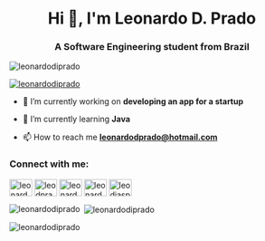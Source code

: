 <h1 align="center">Hi 👋, I'm Leonardo D. Prado</h1>
<h3 align="center">A Software Engineering student from Brazil</h3>

<p align="left"> <img src="https://komarev.com/ghpvc/?username=leonardodiprado&label=Profile%20views&color=0e75b6&style=flat" alt="leonardodiprado" /> </p>

<p align="left"> <a href="https://github.com/ryo-ma/github-profile-trophy"><img src="https://github-profile-trophy.vercel.app/?username=leonardodiprado" alt="leonardodiprado" /></a> </p>

- 🔭 I’m currently working on **developing an app for a startup**

- 🌱 I’m currently learning **Java**

- 📫 How to reach me **leonardodprado@hotmail.com**

<h3 align="left">Connect with me:</h3>
<p align="left">
<a href="https://codepen.io/leonardoprado" target="blank"><img align="center" src="https://raw.githubusercontent.com/rahuldkjain/github-profile-readme-generator/master/src/images/icons/Social/codepen.svg" alt="leonardoprado" height="30" width="40" /></a>
<a href="https://twitter.com/leodprado" target="blank"><img align="center" src="https://raw.githubusercontent.com/rahuldkjain/github-profile-readme-generator/master/src/images/icons/Social/twitter.svg" alt="leodprado" height="30" width="40" /></a>
<a href="https://linkedin.com/in/leonardo prado" target="blank"><img align="center" src="https://raw.githubusercontent.com/rahuldkjain/github-profile-readme-generator/master/src/images/icons/Social/linked-in-alt.svg" alt="leonardo prado" height="30" width="40" /></a>
<a href="https://fb.com/leonardo prado" target="blank"><img align="center" src="https://raw.githubusercontent.com/rahuldkjain/github-profile-readme-generator/master/src/images/icons/Social/facebook.svg" alt="leonardo prado" height="30" width="40" /></a>
<a href="https://instagram.com/leodiasprado" target="blank"><img align="center" src="https://raw.githubusercontent.com/rahuldkjain/github-profile-readme-generator/master/src/images/icons/Social/instagram.svg" alt="leodiasprado" height="30" width="40" /></a>
</p>

<p><img align="left" src="https://github-readme-stats.vercel.app/api/top-langs?username=leonardodiprado&show_icons=true&locale=en&layout=compact" alt="leonardodiprado" /></p>

<p>&nbsp;<img align="center" src="https://github-readme-stats.vercel.app/api?username=leonardodiprado&show_icons=true&locale=en" alt="leonardodiprado" /></p>

<p><img align="center" src="https://github-readme-streak-stats.herokuapp.com/?user=leonardodiprado&" alt="leonardodiprado" /></p>

